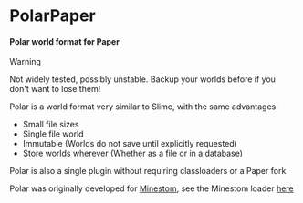 # PolarPaper
#### Polar world format for Paper

> [!WARNING]  
> Not widely tested, possibly unstable. Backup your worlds before if you don't want to lose them!

Polar is a world format very similar to Slime, with the same advantages:
 - Small file sizes
 - Single file world
 - Immutable (Worlds do not save until explicitly requested)
 - Store worlds wherever (Whether as a file or in a database)

Polar is also a single plugin without requiring classloaders or a Paper fork

Polar was originally developed for [Minestom](https://github.com/Minestom/Minestom), see the Minestom loader [here](https://github.com/hollow-cube/polar)
